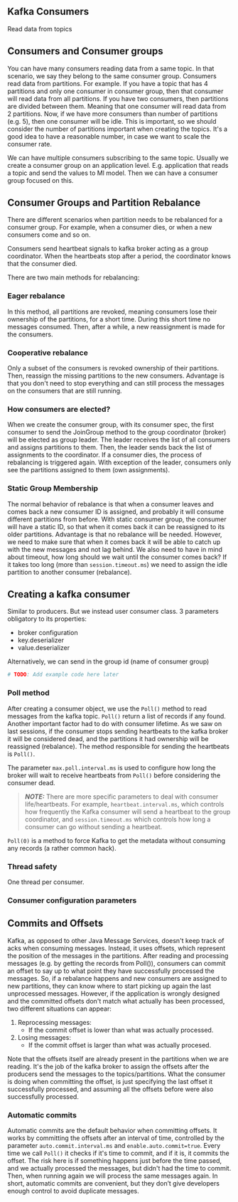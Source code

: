 ## Kafka Consumers

Read data from topics

## Consumers and Consumer groups

You can have many consumers reading data from a same topic. In that scenario, we say they belong to the same consumer group.
Consumers read data from partitions.
For example. If you have a topic that has 4 partitions and only one consumer in consumer group,
then that consumer will read data from all partitions.
If you have two consumers, then partitions are divided between them. 
Meaning that one consumer will read data from 2 partitions. Now, if we have more consumers than number of partitions (e.g. 5), then
one consumer will be idle. This is important, so we should consider the number of partitions important when creating the topics. It's a good idea to have
a reasonable number, in case we want to scale the consumer rate.

We can have multiple consumers subscribing to the same topic. Usually we create a consumer group on an application level. E.g. application that reads a topic and send the values to Ml model. Then we can have a consumer group focused on this.

## Consumer Groups and Partition Rebalance

There are different scenarios when partition needs to be rebalanced for a consumer group.
For example, when a consumer dies, or when a new consumers come and so on. 

Consumers send heartbeat signals to kafka broker acting as a group coordinator. When the heartbeats stop after a period, the
coordinator knows that the consumer died.

There are two main methods for rebalancing:

### Eager rebalance

In this method, all partitions are revoked, meaning consumers lose their ownership of the partitions, for a short time.
During this short time no messages consumed. Then, after a while, a new reassignment is made for the consumers.

### Cooperative rebalance

Only a subset of the consumers is revoked ownership of their partitions. Then, reassign the missing partitions to the new consumers.
Advantage is that you don't need to stop everything and can still process the messages on the consumers that are still running.

### How consumers are elected?

When we create the consumer group, with its consumer spec, the first consumer to send the JoinGroup method to the group coordinator (broker) will be elected as group leader.
The leader receives the list of all consumers and assigns partitions to them. Then, the leader sends back the list of assignments to the coordinator.
If a consumer dies, the process of rebalancing is triggered again. With exception of the leader, consumers only see the partitions assigned to them (own assignments).

### Static Group Membership

The normal behavior of rebalance is that when a consumer leaves and comes back a new consumer ID is assigned, and probably it will consume different partitions from before.
With static consumer group, the consumer will have a static ID, so that when it comes back it can be reassigned to its older partitions.
Advantage is that no rebalance will be needed. However, we need to make sure that when it comes back it will be able to catch up with the new messages and not lag behind. We also need to have in mind about
timeout, how long should we wait until the consumer comes back? If it takes too long (more than ```session.timeout.ms```) we need to assign the idle partition to another consumer (rebalance).


## Creating a kafka consumer

Similar to producers. But we instead user consumer class. 3 parameters obligatory to its properties:
- broker configuration
- key.deserializer
- value.deserializer

Alternatively, we can send in the group id (name of consumer group)

```python
# TODO: Add example code here later

```

### Poll method

After creating a consumer object, we use the ```Poll()``` method to read messages from the kafka topic. ```Poll()``` return a list of records if any found.
Another important factor had to do with consumer lifetime. As we saw on last sessions, if the consumer stops sending heartbeats to the kafka broker it will be considered dead,
and the partitions it had ownership will be reassigned (rebalance). The method responsible for sending the heartbeats is ```Poll()```. 

The parameter ```max.poll.interval.ms``` is used to configure how long the broker will wait to receive heartbeats from ```Poll()``` before considering the consumer dead.

> **_NOTE:_** There are more specific parameters to deal with consumer life/heartbeats. For example,  ```heartbeat.interval.ms```, which controls how frequently
the Kafka consumer will send a heartbeat to the group coordinator, and
```session.timeout.ms``` which controls how long a consumer can go without sending a heartbeat.

```Poll(0)``` is a method to force Kafka to get the metadata without consuming any records (a rather common hack).

### Thread safety

One thread per consumer. 

### Consumer configuration parameters

## Commits and Offsets

Kafka, as opposed to other Java Message Services, doesn't keep track of acks when consuming messages.
Instead, it uses offsets, which represent the position of the messages in the partitions. After reading and processing messages (e.g. by getting the records from Poll()), consumers can commit an offset to say up to what point they have successfully processed the messages.
So, if a rebalance happens and new consumers are assigned to new partitions, they can know where to start picking up again the last unprocessed messages. However, if the application is wrongly designed and the committed offsets don't match what actually has been processed, two different situations can appear:

1) Reprocessing messages:
   - If the commit offset is lower than what was actually processed.
2) Losing messages:
   - If the commit offset is larger than what was actually procesed.

Note that the offsets itself are already present in the partitions when we are reading. It's the job of the kafka broker to assign the offsets after the producers send the messages to the topics/partitions. What the consumer is doing when committing the offset, is just specifying the last offset it successfully processed, and assuming all the offsets before were also successfully processed.

### Automatic commits

Automatic commits are the default behavior when committing offsets. It works by committing the offsets after an interval of time, controlled by the parameter ```auto.commit.interval.ms``` and ```enable.auto.commit=true```. Every time we call ```Poll()``` it checks if it's time to commit, and if it is, it commits the offset.
The risk here is if something happens just before the time passed, and we actually processed the messages, but didn't had the time to commit. Then, when running again we will process the same messages again.
In short, automatic commits are convenient, but they don’t give developers enough control to
avoid duplicate messages.




